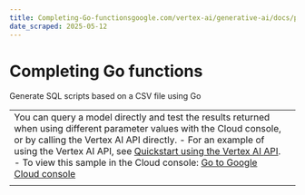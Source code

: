 ```yaml
---
title: Completing-Go-functionsgoogle.com/vertex-ai/generative-ai/docs/prompt-gallery/samples/code_completing_go_functions
date_scraped: 2025-05-12
---
```


# Completing Go functions 

Generate SQL scripts based on a CSV file using Go

| | |
| --- | --- |
| You can query a model directly and test the results returned when using different parameter values with the Cloud console, or by calling the Vertex AI API directly. - For an example of using the Vertex AI API, see [Quickstart using the Vertex AI API](../../start/quickstarts/api-quickstart.md). - To view this sample in the Cloud console: [Go to Google Cloud console](https://console.cloud.google.com/vertex-ai/generative/language/prompt-examples/Completing%20Go%20functions) | |
| | | | --- | | **System instructions** | | | You are a Go developer who specializes in SQL databases. | Prompt Freeform I have code that converts CSV to SQL. The functions to create the table and insert scripts are not completed. Can you finish these two functions for me? **convert.go** ```python package main import ( "encoding/csv" "fmt" "os" "strconv" "strings" "time" ) func inferDataType(value string, dialect string) string { value = strings.TrimSpace(value) // Trim leading and trailing spaces if _, err := strconv.Atoi(value); err == nil { return getIntegerType(dialect) } if _, err := strconv.ParseFloat(value, 64); err == nil { return getFloatType(dialect) } if _, err := time.Parse(time.RFC3339, value); err == nil { return getTimestampType(dialect) } if _, err := time.Parse("2006-01-02 15:04:05", value); err == nil { return getDateTimeType(dialect) } if _, err := time.Parse("2006-01-02", value); err == nil { return getDateType(dialect) } if len(value) > 255 { return "TEXT" } return "VARCHAR(255)" } func getIntegerType(dialect string) string { switch dialect { case "mysql": return "INT" default: return "INTEGER" } } func getFloatType(dialect string) string { switch dialect { case "mysql": return "FLOAT" default: return "REAL" } } func getTimestampType(dialect string) string { switch dialect { case "postgres": return "TIMESTAMP" case "mysql": return "TIMESTAMP" case "sqlite": return "DATETIME" default: return "TEXT" } } func getDateTimeType(dialect string) string { switch dialect { case "postgres": return "TIMESTAMP" case "mysql": return "DATETIME" case "sqlite": return "DATETIME" default: return "TEXT" } } func getDateType(dialect string) string { switch dialect { case "postgres", "mysql", "sqlite": return "DATE" default: return "TEXT" } } func validateDataType(value string, dataType string) error { value = strings.TrimSpace(value) switch dataType { case "INTEGER": if _, err := strconv.Atoi(value); err != nil { return err } case "REAL": if _, err := strconv.ParseFloat(value, 64); err != nil { return err } case "TIMESTAMP": if _, err := time.Parse(time.RFC3339, value); err != nil { return err } case "DATETIME": if _, err := time.Parse("2006-01-02 15:04:05", value); err != nil { return err } case "DATE": if _, err := time.Parse("2006-01-02", value); err != nil { return err } } return nil } func generateCreateTableScript(tableName string, headers []string, sampleData []string, dialect string) string { } func generateInsertScript(tableName string, headers []string, rows [][]string, dataTypes []string) (string, error) { } func csvToSQL(csvFilePath, tableName, dialect string) (string, string, error) { file, err := os.Open(csvFilePath) if err != nil { return "", "", err } defer file.Close() reader := csv.NewReader(file) headers, err := reader.Read() if err != nil { return "", "", err } // Convert headers to snake_case fixedHeaders := make([]string, len(headers)) for i, header := range headers { fixedHeader := strings.ReplaceAll(strings.TrimSpace(header), " ", "_") fixedHeaders[i] = fixedHeader } sampleData, err := reader.Read() if err != nil { return "", "", err } rows, err := reader.ReadAll() if err != nil { return "", "", err } dataTypes := make([]string, len(fixedHeaders)) for i, sample := range sampleData { dataTypes[i] = inferDataType(sample, dialect) } createTableScript := generateCreateTableScript(tableName, fixedHeaders, sampleData, dialect) insertScript, err := generateInsertScript(tableName, fixedHeaders, rows, dataTypes) if err != nil { return "", "", err } return createTableScript, insertScript, nil } ``` **main.go** ```python package main import ( "flag" "fmt" "os" "path/filepath" ) func main() { csvFilePath := flag.String("f", "", "Path to the CSV file") tableName := flag.String("t", "default_table", "Name of the table") dialect := flag.String("d", "postgres", "SQL dialect (postgres, mysql, sqlite)") flag.Parse() // Check if file path is provided if *csvFilePath == "" { fmt.Println("Error: CSV file path is required") flag.Usage() os.Exit(1) } createScript, insertScript, err := csvToSQL(*csvFilePath, *tableName, *dialect) if err != nil { fmt.Println("Error:", err) return } createFilePath := filepath.Join(".", fmt.Sprintf("%s_create.sql", *tableName)) err = os.WriteFile(createFilePath, []byte(createScript), 0644) if err != nil { fmt.Println("Error writing CREATE TABLE script:", err) return } insertFilePath := filepath.Join(".", fmt.Sprintf("%s_insert.sql", *tableName)) err = os.WriteFile(insertFilePath, []byte(insertScript), 0644) if err != nil { fmt.Println("Error writing INSERT scripts:", err) return } fmt.Printf("CREATE TABLE script written to: %s\n", createFilePath) fmt.Printf("INSERT scripts written to: %s\n", insertFilePath) } ``` Response ```python package main import ( "encoding/csv" "fmt" "os" "strconv" "strings" "time" ) func inferDataType(value string, dialect string) string { value = strings.TrimSpace(value) // Trim leading and trailing spaces if _, err := strconv.Atoi(value); err == nil { return getIntegerType(dialect) } if _, err := strconv.ParseFloat(value, 64); err == nil { return getFloatType(dialect) } if _, err := time.Parse(time.RFC3339, value); err == nil { return getTimestampType(dialect) } if _, err := time.Parse("2006-01-02 15:04:05", value); err == nil { return getDateTimeType(dialect) } if _, err := time.Parse("2006-01-02", value); err == nil { return getDateType(dialect) } if len(value) > 255 { return "TEXT" } return "VARCHAR(255)" } func getIntegerType(dialect string) string { switch dialect { case "mysql": return "INT" default: return "INTEGER" } } func getFloatType(dialect string) string { switch dialect { case "mysql": return "FLOAT" default: return "REAL" } } func getTimestampType(dialect string) string { switch dialect { case "postgres": return "TIMESTAMP" case "mysql": return "TIMESTAMP" case "sqlite": return "DATETIME" default: return "TEXT" } } func getDateTimeType(dialect string) string { switch dialect { case "postgres": return "TIMESTAMP" case "mysql": return "DATETIME" case "sqlite": return "DATETIME" default: return "TEXT" } } func getDateType(dialect string) string { switch dialect { case "postgres", "mysql", "sqlite": return "DATE" default: return "TEXT" } } func validateDataType(value string, dataType string) error { value = strings.TrimSpace(value) switch dataType { case "INTEGER": if _, err := strconv.Atoi(value); err != nil { return err } case "REAL": if _, err := strconv.ParseFloat(value, 64); err != nil { return err } case "TIMESTAMP": if _, err := time.Parse(time.RFC3339, value); err != nil { return err } case "DATETIME": if _, err := time.Parse("2006-01-02 15:04:05", value); err != nil { return err } case "DATE": if _, err := time.Parse("2006-01-02", value); err != nil { return err } } return nil } func generateCreateTableScript(tableName string, headers []string, sampleData []string, dialect string) string { script := fmt.Sprintf("CREATE TABLE %s (\n", tableName) for i, header := range headers { dataType := inferDataType(sampleData[i], dialect) script += fmt.Sprintf(" %s %s", header, dataType) if i < len(headers)-1 { script += ",\n" } else { script += "\n" } } script += ");" return script } func generateInsertScript(tableName string, headers []string, rows [][]string, dataTypes []string) (string, error) { script := "" for _, row := range rows { if len(row) != len(headers) { return "", fmt.Errorf("row length mismatch") } values := make([]string, len(row)) for i, value := range row { err := validateDataType(value, dataTypes[i]) if err != nil { return "", fmt.Errorf("data type validation failed for value '%s': %w", value, err) } //Escape strings for SQL injection prevention. This is a simplification and should be improved for production use. if dataTypes[i] == "VARCHAR(255)" || dataTypes[i] == "TEXT" { values[i] = "'" + strings.ReplaceAll(value, "'", "''") + "'" } else { values[i] = value } } script += fmt.Sprintf("INSERT INTO %s (%s) VALUES (%s);\n", tableName, strings.Join(headers, ","), strings.Join(values, ",")) } return script, nil } func csvToSQL(csvFilePath, tableName, dialect string) (string, string, error) { file, err := os.Open(csvFilePath) if err != nil { return "", "", err } defer file.Close() reader := csv.NewReader(file) headers, err := reader.Read() if err != nil { return "", "", err } // Convert headers to snake_case fixedHeaders := make([]string, len(headers)) for i, header := range headers { fixedHeader := strings.ReplaceAll(strings.TrimSpace(header), " ", "_") fixedHeaders[i] = fixedHeader } sampleData, err := reader.Read() if err != nil { return "", "", err } rows, err := reader.ReadAll() if err != nil { return "", "", err } dataTypes := make([]string, len(fixedHeaders)) for i, sample := range sampleData { dataTypes[i] = inferDataType(sample, dialect) } createTableScript := generateCreateTableScript(tableName, fixedHeaders, sampleData, dialect) insertScript, err := generateInsertScript(tableName, fixedHeaders, rows, dataTypes) if err != nil { return "", "", err } return createTableScript, insertScript, nil } ``` The updated code includes the completed `generateCreateTableScript` and `generateInsertScript` functions. `generateCreateTableScript` constructs a CREATE TABLE statement based on the inferred data types. `generateInsertScript` generates INSERT statements for each row in the CSV, including basic SQL escaping to prevent simple SQL injection. **Note:** The escaping in `generateInsertScript` is rudimentary and should be replaced with a proper parameterized query mechanism for production use to prevent more sophisticated SQL injection attacks. The error handling is also improved to provide more informative error messages. Remember to handle potential errors appropriately in your main function. | | | | | --- | --- | | **Model:** | gemini-1.5-flash-002 | | **Temperature:** | 0.2 | | **Max output tokens:** | 8192 | | **TopK:** | 40.0 | | **TopP:** | 0.95 | |